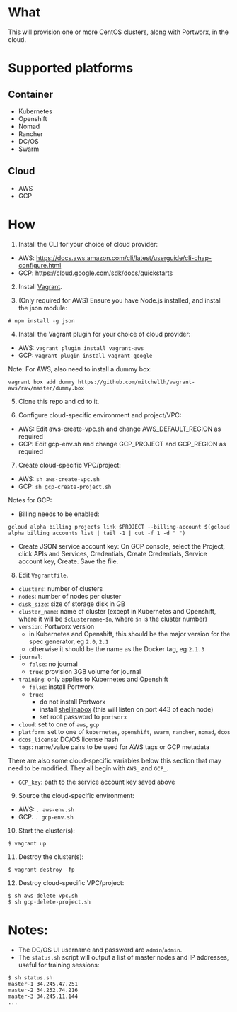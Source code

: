 # What

This will provision one or more CentOS clusters, along with Portworx, in the cloud.

# Supported platforms

## Container
 * Kubernetes
 * Openshift
 * Nomad
 * Rancher
 * DC/OS
 * Swarm

## Cloud
 * AWS
 * GCP

# How

1. Install the CLI for your choice of cloud provider:
 * AWS: https://docs.aws.amazon.com/cli/latest/userguide/cli-chap-configure.html
 * GCP: https://cloud.google.com/sdk/docs/quickstarts

2. Install [Vagrant](https://www.vagrantup.com/downloads.html).

3. (Only required for AWS) Ensure you have Node.js installed, and install the json module:
```
# npm install -g json
```

4. Install the Vagrant plugin for your choice of cloud provider:
 * AWS: `vagrant plugin install vagrant-aws`
 * GCP: `vagrant plugin install vagrant-google`

Note: For AWS, also need to install a dummy box:
```
vagrant box add dummy https://github.com/mitchellh/vagrant-aws/raw/master/dummy.box
```

5. Clone this repo and cd to it.

6. Configure cloud-specific environment and project/VPC:
 * AWS: Edit aws-create-vpc.sh and change AWS_DEFAULT_REGION as required
 * GCP: Edit gcp-env.sh and change GCP_PROJECT and GCP_REGION as required

7. Create cloud-specific VPC/project:
 * AWS: `sh aws-create-vpc.sh`
 * GCP: `sh gcp-create-project.sh`

Notes for GCP:
 * Billing needs to be enabled:
```
gcloud alpha billing projects link $PROJECT --billing-account $(gcloud alpha billing accounts list | tail -1 | cut -f 1 -d " ")
```
 * Create JSON service account key: On GCP console, select the Project, click APIs and Services, Credentials, Create Credentials, Service account key, Create. Save the file.

8. Edit `Vagrantfile`.
 * `clusters`: number of clusters
 * `nodes`: number of nodes per cluster
 * `disk_size`: size of storage disk in GB
 * `cluster_name`: name of cluster (except in Kubernetes and Openshift, where it will be `$clustername-$n`, where `$n` is the cluster number)
 * `version`: Portworx version
   * in Kubernetes and Openshift, this should be the major version for the spec generator, eg `2.0`, `2.1`
   * otherwise it should be the name as the Docker tag, eg `2.1.3`
 * `journal`:
    * `false`: no journal
    * `true`: provision 3GB volume for journal
 * `training`: only applies to Kubernetes and Openshift
   * `false`: install Portworx
   * `true`:
     * do not install Portworx
     * install [shellinabox](https://github.com/shellinabox/shellinabox) (this will listen on port 443 of each node)
     * set root password to `portworx`
 * `cloud`: set to one of `aws`, `gcp`
 * `platform`: set to one of `kubernetes`, `openshift`, `swarm`, `rancher`, `nomad`, `dcos`
 * `dcos_license`: DC/OS license hash
 * `tags`: name/value pairs to be used for AWS tags or GCP metadata

There are also some cloud-specific variables below this section that may need to be modified. They all begin with `AWS_` and `GCP_`.
 * `GCP_key`: path to the service account key saved above

9. Source the cloud-specific environment:
 * AWS: `. aws-env.sh`
 * GCP: `. gcp-env.sh`

10. Start the cluster(s):
```
$ vagrant up
```

11. Destroy the cluster(s):
```
$ vagrant destroy -fp
```

12. Destroy cloud-specific VPC/project:
```
$ sh aws-delete-vpc.sh
$ sh gcp-delete-project.sh
```

# Notes:
 * The DC/OS UI username and password are `admin`/`admin`.
 * The `status.sh` script will output a list of master nodes and IP addresses, useful for training sessions:
```
$ sh status.sh
master-1 34.245.47.251
master-2 34.252.74.216
master-3 34.245.11.144
...
```
